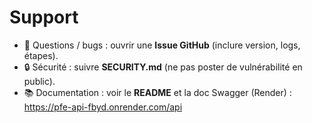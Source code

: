 # Support
- 📮 Questions / bugs : ouvrir une **Issue GitHub** (inclure version, logs, étapes).
- 🔒 Sécurité : suivre **SECURITY.md** (ne pas poster de vulnérabilité en public).
- 📚 Documentation : voir le **README** et la doc Swagger (Render) : https://pfe-api-fbyd.onrender.com/api
